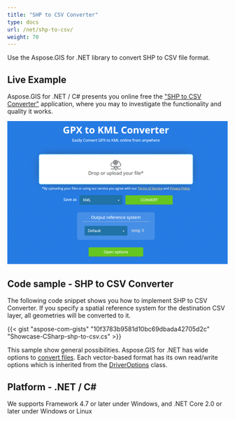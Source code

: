 ```yaml
---
title: "SHP to CSV Converter"
type: docs
url: /net/shp-to-csv/
weight: 70
---
```


Use the Aspose.GIS for .NET library to convert SHP to CSV file format.

## **Live Example**

Aspose.GIS for .NET / C# presents you online free the ["SHP to CSV Converter"](https://products.aspose.app/gis/conversion/shp-to-csv) application, where you may to investigate the functionality and quality it works.

![SHP to CSV Converter App](conversion.png)

## **Code sample - SHP to CSV Converter**

The following code snippet shows you how to implement SHP to CSV Converter. If you specify a spatial reference system for the destination CSV layer, all geometries will be converted to it. 

{{< gist "aspose-com-gists" "10f3783b9581d10bc69dbada42705d2c" "Showcase-CSharp-shp-to-csv.cs" >}}

This sample show general possibilities. Aspose.GIS for .NET has wide options to [convert files](https://docs.aspose.com/gis/net/vector-layers/). Each vector-based format has its own read/write options which is inherited from the [DriverOptions](https://apireference.aspose.com/gis/net/aspose.gis/driveroptions) class.

## **Platform - .NET / C#**

We supports Framework 4.7 or later under Windows, and .NET Core 2.0 or later under Windows or Linux
